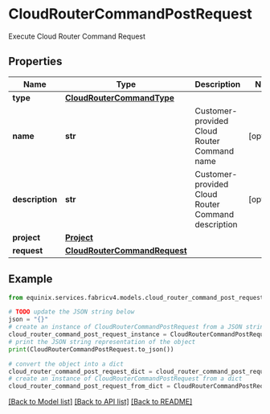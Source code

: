 # CloudRouterCommandPostRequest

Execute Cloud Router Command Request

## Properties

Name | Type | Description | Notes
------------ | ------------- | ------------- | -------------
**type** | [**CloudRouterCommandType**](CloudRouterCommandType.md) |  | 
**name** | **str** | Customer-provided Cloud Router Command name | [optional] 
**description** | **str** | Customer-provided Cloud Router Command description | [optional] 
**project** | [**Project**](Project.md) |  | 
**request** | [**CloudRouterCommandRequest**](CloudRouterCommandRequest.md) |  | 

## Example

```python
from equinix.services.fabricv4.models.cloud_router_command_post_request import CloudRouterCommandPostRequest

# TODO update the JSON string below
json = "{}"
# create an instance of CloudRouterCommandPostRequest from a JSON string
cloud_router_command_post_request_instance = CloudRouterCommandPostRequest.from_json(json)
# print the JSON string representation of the object
print(CloudRouterCommandPostRequest.to_json())

# convert the object into a dict
cloud_router_command_post_request_dict = cloud_router_command_post_request_instance.to_dict()
# create an instance of CloudRouterCommandPostRequest from a dict
cloud_router_command_post_request_from_dict = CloudRouterCommandPostRequest.from_dict(cloud_router_command_post_request_dict)
```
[[Back to Model list]](../README.md#documentation-for-models) [[Back to API list]](../README.md#documentation-for-api-endpoints) [[Back to README]](../README.md)


